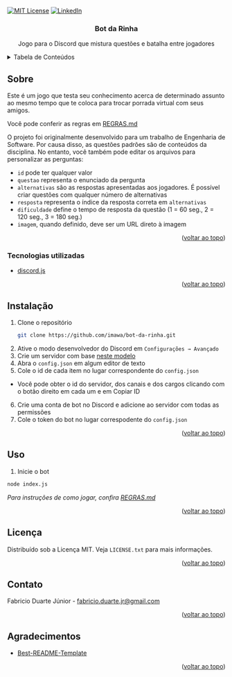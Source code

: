 <div id="top"></div>

[![MIT License][license-shield]][license-url]
[![LinkedIn][linkedin-shield]][linkedin-url]



<!-- PROJECT LOGO -->
<div align="center">

<h3 align="center">Bot da Rinha</h3>

  <p align="center">
    Jogo para o Discord que mistura questões e batalha entre jogadores
    <br />
  </p>
</div>



<!-- TABLE OF CONTENTS -->
<details>
  <summary>Tabela de Conteúdos</summary>
  <ol>
    <li>
      <a href="#sobre">Sobre</a>
      <ul>
        <li><a href="#tecnologias-utilizadas">Tecnologias utilizadas</a></li>
      </ul>
    </li>
    <li><a href="#instalação">Instalação</a></li>
    <li><a href="#uso">Uso</a></li>
    <li><a href="#licença">Licença</a></li>
    <li><a href="#contato">Contato</a></li>
    <li><a href="#agradecimentos">Agradecimentos</a></li>
  </ol>
</details>



<!-- ABOUT THE PROJECT -->
## Sobre

Este é um jogo que testa seu conhecimento acerca de determinado assunto ao mesmo tempo que te coloca para trocar porrada virtual com seus amigos.

Você pode conferir as regras em [REGRAS.md](https://github.com/imawa/bot-da-rinha/blob/main/REGRAS.md)

O projeto foi originalmente desenvolvido para um trabalho de Engenharia de Software. Por causa disso, as questões padrões são de conteúdos da disciplina. No entanto, você também pode editar os arquivos para personalizar as perguntas:
- `id` pode ter qualquer valor
- `questao` representa o enunciado da pergunta
- `alternativas` são as respostas apresentadas aos jogadores. É possível criar questões com qualquer número de alternativas
- `resposta` representa o índice da resposta correta em `alternativas`
- `dificuldade` define o tempo de resposta da questão (1 = 60 seg., 2 = 120 seg., 3 = 180 seg.)
- `imagem`, quando definido, deve ser um URL direto à imagem

<p align="right">(<a href="#top">voltar ao topo</a>)</p>


### Tecnologias utilizadas

* [discord.js](https://github.com/discordjs/discord.js)

<p align="right">(<a href="#top">voltar ao topo</a>)</p>


<!-- GETTING STARTED -->
## Instalação

1. Clone o repositório
   ```sh
   git clone https://github.com/imawa/bot-da-rinha.git
   ``` 
2. Ative o modo desenvolvedor do Discord em `Configurações → Avançado`
3. Crie um servidor com base [neste modelo](https://discord.new/9tpnWFUVarUq)
4. Abra o `config.json` em algum editor de texto 
5. Cole o id de cada item no lugar correspondente do `config.json`
 - Você pode obter o id do servidor, dos canais e dos cargos clicando com o botão direito em cada um e em Copiar ID
6. Crie uma conta de bot no Discord e adicione ao servidor com todas as permissões
7. Cole o token do bot no lugar correspodente do `config.json`

<p align="right">(<a href="#top">voltar ao topo</a>)</p>


<!-- USAGE EXAMPLES -->
## Uso

1. Inicie o bot
```sh
node index.js
```

_Para instruções de como jogar, confira [REGRAS.md](https://github.com/imawa/bot-da-rinha/blob/main/REGRAS.md)_

<p align="right">(<a href="#top">voltar ao topo</a>)</p>


<!-- LICENSE -->
## Licença

Distribuído sob a Licença MIT. Veja `LICENSE.txt` para mais informações.

<p align="right">(<a href="#top">voltar ao topo</a>)</p>



<!-- CONTACT -->
## Contato

Fabricio Duarte Júnior - fabricio.duarte.jr@gmail.com

<p align="right">(<a href="#top">voltar ao topo</a>)</p>



<!-- ACKNOWLEDGMENTS -->
## Agradecimentos

* [Best-README-Template](https://github.com/othneildrew/Best-README-Template/)

<p align="right">(<a href="#top">voltar ao topo</a>)</p>



<!-- MARKDOWN LINKS & IMAGES -->
[license-shield]: https://img.shields.io/github/license/imawa/bot-da-rinha.svg?style=for-the-badge
[license-url]: https://github.com/imawa/bot-da-rinha/blob/main/LICENSE.txt
[linkedin-shield]: https://img.shields.io/badge/-LinkedIn-black.svg?style=for-the-badge&logo=linkedin&colorB=555
[linkedin-url]: https://linkedin.com/in/fabricio-duarte-júnior-676601231
